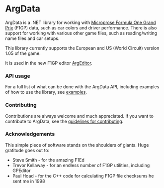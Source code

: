 # ArgData

ArgData is a .NET library for working with [Microprose Formula One Grand Prix](https://en.wikipedia.org/wiki/Formula_One_Grand_Prix_(video_game)) (F1GP) data, such as car colors and driver performance. There is also support for working with various other game files, such as reading/writing name files and car setups.

This library currently supports the European and US (World Circuit) version 1.05 of the game.

It is used in the new F1GP editor [ArgEditor](http://manicomio.se/argeditor).


### API usage

For a full list of what can be done with the ArgData API, including examples
of how to use the library, see [examples](EXAMPLES.md).


### Contributing

Contributions are always welcome and much appreciated. If you want to contribute to ArgData, see the [guidelines for contributing](CONTRIBUTING.MD).


### Acknowledgements

This simple piece of software stands on the shoulders of giants. Huge gratitude goes out to:

* Steve Smith - for the amazing F1Ed
* Trevor Kellaway - for an endless number of F1GP utilities, including GPEditor
* Paul Hoad - for the C++ code for calculating F1GP file checksums he sent me in 1998
